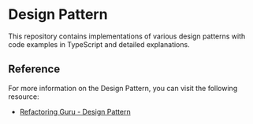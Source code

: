 # Design Pattern

This repository contains implementations of various design patterns with code examples in TypeScript and detailed explanations.

## Reference

For more information on the Design Pattern, you can visit the following resource:

-   [Refactoring Guru - Design Pattern](https://refactoring.guru/design-patterns)
